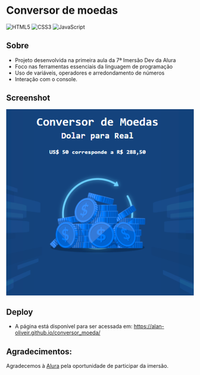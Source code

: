 # Conversor de moedas
![HTML5](https://img.shields.io/badge/HTML5-E34F26?style=for-the-badge&logo=html5&logoColor=white)
![CSS3](https://img.shields.io/badge/CSS3-1572B6?style=for-the-badge&logo=css3&logoColor=white)
![JavaScript](https://img.shields.io/badge/JavaScript-F7DF1E?style=for-the-badge&logo=javascript&logoColor=black)

## Sobre
- Projeto desenvolvida na primeira aula da 7ª Imersão Dev da Alura
- Foco nas ferramentas essenciais da linguagem de programação
- Uso de variáveis, operadores e arredondamento de números
- Interação com o console.

## Screenshot
![screen](https://github.com/Alan-oliveir/conversor_moeda/blob/main/screenshot/screen_conv.png)

## Deploy
- A página está disponível para ser acessada em:
https://alan-oliveir.github.io/conversor_moeda/

## Agradecimentos:

Agradecemos à [Alura](https://www.alura.com.br/) pela oportunidade de participar da imersão.
